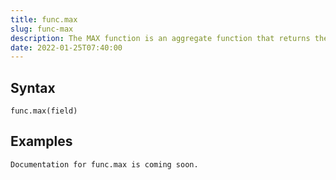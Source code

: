 ```yaml
---
title: func.max
slug: func-max
description: The MAX function is an aggregate function that returns the maximum value in a set of values
date: 2022-01-25T07:40:00
---
```



## Syntax



```
func.max(field)
```


## Examples



```
Documentation for func.max is coming soon.
```
